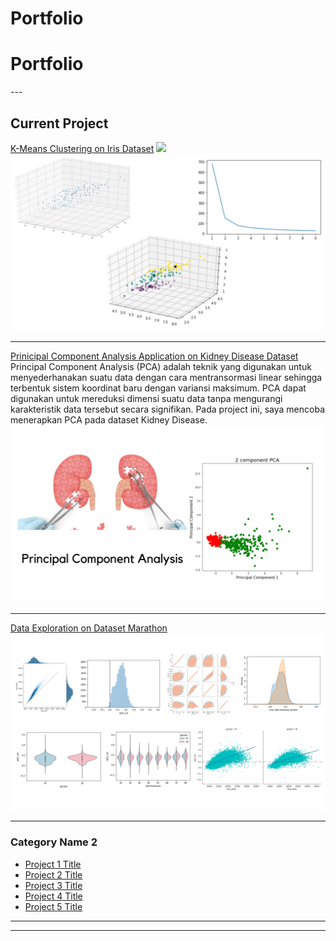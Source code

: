 # Portfolio
<h1 allign="center"> Portfolio </h1>
---

## Current Project

[K-Means Clustering on Iris Dataset](https://github.com/lisyaaprl/lisyaaprl.github.io/blob/main/project/Clustering_Dataset_Iris.ipynb)
[![](https://img.shields.io/badge/Python-Run_in_Colab-EE4C2C?logo=Python)](https://github.com/lisyaaprl/lisyaaprl.github.io/blob/main/project/Clustering_Dataset_Iris.ipynb)
<img src="images/project1.png?raw=true"/>

---
[Prinicipal Component Analysis Application on Kidney Disease Dataset](/project/PCA_Dataset_Kidney_Disease.ipynb)
Principal Component Analysis (PCA) adalah teknik yang digunakan untuk menyederhanakan suatu data dengan cara mentransormasi linear sehingga terbentuk sistem koordinat baru dengan variansi maksimum. PCA dapat digunakan untuk mereduksi dimensi suatu data tanpa mengurangi karakteristik data tersebut secara signifikan. Pada project ini, saya mencoba menerapkan PCA pada dataset Kidney Disease.
<img src="images/project2.png?raw=true"/>

---
[Data Exploration on Dataset Marathon](/project/Exploration_Dataset_Marathon.ipynb)
<img src="images/project3.png?raw=true"/>

---

### Category Name 2

- [Project 1 Title](/pdf/sample_presentation.pdf)
- [Project 2 Title](http://example.com/)
- [Project 3 Title](http://example.com/)
- [Project 4 Title](http://example.com/)
- [Project 5 Title](http://example.com/)

---




---
<!-- Remove above link if you don't want to attibute -->

